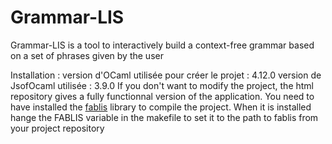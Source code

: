 # Grammar-LIS

Grammar-LIS is a tool to interactively build a context-free grammar based on a set of phrases given by the user 

Installation : 
version d'OCaml utilisée pour créer le projet : 4.12.0
version de JsofOcaml utilisée : 3.9.0
If you don't want to modify the project, the html repository gives a fully functionnal version of the application.
You need to have installed the [fablis](https://github.com/sebferre/fablis) library to compile the project.
When it is installed hange the FABLIS variable in the makefile to set it to the path to fablis from your project repository


